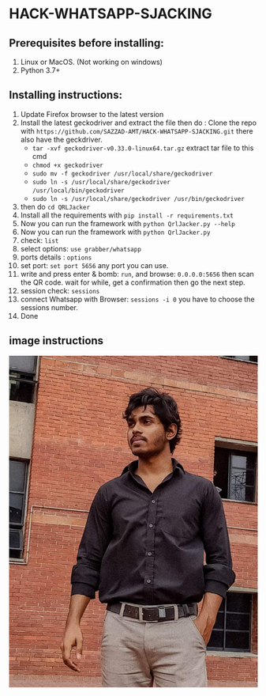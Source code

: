 # HACK-WHATSAPP-SJACKING

## Prerequisites before installing:
1. Linux or MacOS. (Not working on windows)
2. Python 3.7+

## Installing instructions:

1. Update Firefox browser to the latest version
2. Install the latest geckodriver and extract the file then do : 
   Clone the repo with `https://github.com/SAZZAD-AMT/HACK-WHATSAPP-SJACKING.git` there also have the geckdriver.
    * `tar -xvf geckodriver-v0.33.0-linux64.tar.gz` extract tar file to this cmd
	* `chmod +x geckodriver`
	* `sudo mv -f geckodriver /usr/local/share/geckodriver`
	* `sudo ln -s /usr/local/share/geckodriver /usr/local/bin/geckodriver`
	* `sudo ln -s /usr/local/share/geckodriver /usr/bin/geckodriver`
3. then do `cd QRLJacker`
4. Install all the requirements with `pip install -r requirements.txt`
5. Now you can run the framework with `python QrlJacker.py --help`
6. Now you can run the framework with `python QrlJacker.py`
7. check: `list`
8. select options: `use grabber/whatsapp`
9. ports details : `options`
10. set port: `set port 5656` any port you can use.
11. write and press enter & bomb: `run`, and browse: `0.0.0.0:5656` then scan the QR code. wait for while, get a confirmation then go the next step.
12. session check: `sessions`
13. connect Whatsapp with Browser: `sessions -i 0` you have to choose the sessions number.
14. Done

## image instructions 
<div align="center">
    <img src="https://github.com/SAZZAD-AMT/s.portfolio.con/blob/main/qw.jpg?raw=true" >
</div>

